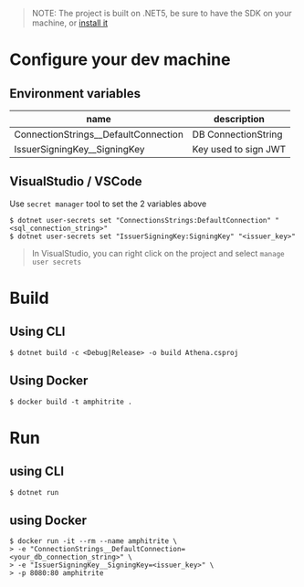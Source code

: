 >NOTE: The project is built on .NET5, be sure to have the SDK on your machine, or [install it](https://dotnet.microsoft.com/download/dotnet/5.0)
# Configure your dev machine

## Environment variables
| name | description |
| ---- | ----------- |
| ConnectionStrings__DefaultConnection | DB ConnectionString |
| IssuerSigningKey__SigningKey | Key used to sign JWT |

## VisualStudio / VSCode
Use `secret manager` tool to set the 2 variables above
```shell
$ dotnet user-secrets set "ConnectionsStrings:DefaultConnection" "<sql_connection_string>"
$ dotnet user-secrets set "IssuerSigningKey:SigningKey" "<issuer_key>"
```
> In VisualStudio, you can right click on the project and select `manage user secrets`

# Build
## Using CLI
```shell
$ dotnet build -c <Debug|Release> -o build Athena.csproj
```
## Using Docker
```shell
$ docker build -t amphitrite .
```
# Run
## using CLI
```shell
$ dotnet run
```
## using Docker
```shell
$ docker run -it --rm --name amphitrite \
> -e "ConnectionStrings__DefaultConnection=<your_db_connection_string>" \
> -e "IssuerSigningKey__SigningKey=<issuer_key>" \
> -p 8080:80 amphitrite
```